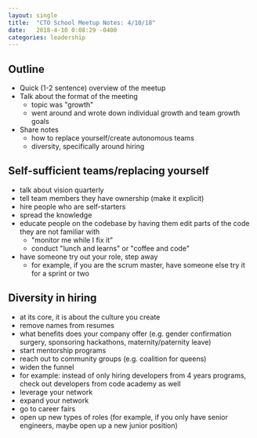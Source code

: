 ```yaml
---
layout: single
title:  "CTO School Meetup Notes: 4/10/18"
date:   2018-4-10 0:08:29 -0400
categories: leadership
---
```


## Outline
- Quick (1-2 sentence) overview of the meetup
- Talk about the format of the meeting
  - topic was "growth"
  - went around and wrote down individual growth and team growth goals
- Share notes
  - how to replace yourself/create autonomous teams
  - diversity, specifically around hiring


## Self-sufficient teams/replacing yourself
- talk about vision quarterly
- tell team members they have ownership (make it explicit)
- hire people who are self-starters
- spread the knowledge
- educate people on the codebase by having them edit parts of the code they are not familiar with
  -  "monitor me while I fix it"
  - conduct "lunch and learns" or "coffee and code"
- have someone try out your role, step away
  -  for example, if you are the scrum master, have someone else try it for a sprint or two


## Diversity in hiring
- at its core, it is about the culture you create
- remove names from resumes
- what benefits does your company offer (e.g. gender confirmation surgery, sponsoring hackathons, maternity/paternity leave)
- start mentorship programs
- reach out to community groups (e.g. coalition for queens)
- widen the funnel
 - for example: instead of only hiring developers from 4 years programs, check out developers from code academy as well
- leverage your network
- expand your network
- go to career fairs
- open up new types of roles (for example, if you only have senior engineers, maybe open up a new junior position)
